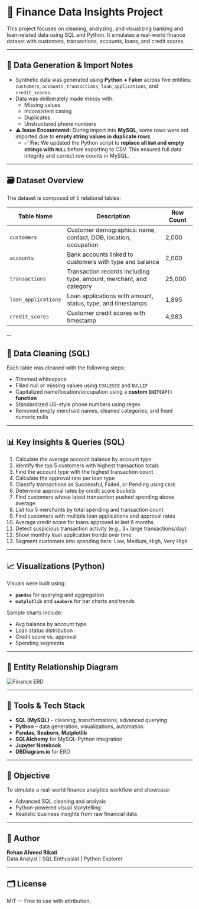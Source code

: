 # 💸 Finance Data Insights Project

This project focuses on cleaning, analyzing, and visualizing banking and loan-related data using SQL and Python. It simulates a real-world finance dataset with customers, transactions, accounts, loans, and credit scores.

---

## 🧪 Data Generation & Import Notes

- Synthetic data was generated using **Python + Faker** across five entities: `customers`, `accounts`, `transactions`, `loan_applications`, and `credit_scores`.
- Data was deliberately made messy with:
  - Missing values
  - Inconsistent casing
  - Duplicates
  - Unstructured phone numbers
- ⚠️ **Issue Encountered:** During import into **MySQL**, some rows were not imported due to **empty string values in duplicate rows**.
  - ✅ **Fix:** We updated the Python script to **replace all `NaN` and empty strings with `NULL`** before exporting to CSV. This ensured full data integrity and correct row counts in MySQL.

---

## 🗃️ Dataset Overview
The dataset is composed of 5 relational tables:

| Table Name          | Description                                                        | Row Count |
| ------------------- | ------------------------------------------------------------------ | --------- |
| `customers`         | Customer demographics: name, contact, DOB, location, occupation    | 2,000     |
| `accounts`          | Bank accounts linked to customers with type and balance            | 2,000     |
| `transactions`      | Transaction records including type, amount, merchant, and category | 25,000    |
| `loan_applications` | Loan applications with amount, status, type, and timestamps        | 1,895     |
| `credit_scores`     | Customer credit scores with timestamp                              | 4,983     |

--

## 🧹 Data Cleaning (SQL)

Each table was cleaned with the following steps:
- Trimmed whitespace
- Filled null or missing values using `COALESCE` and `NULLIF`
- Capitalized name/location/occupation using a **custom `INITCAP()` function**
- Standardized US-style phone numbers using regex
- Removed empty merchant names, cleaned categories, and fixed numeric nulls

---

## 📊 Key Insights & Queries (SQL)

1. Calculate the average account balance by account type
2. Identify the top 5 customers with highest transaction totals
3. Find the account type with the highest transaction count
4. Calculate the approval rate per loan type
5. Classify transactions as Successful, Failed, or Pending using `CASE`
6. Determine approval rates by credit score buckets
7. Find customers whose latest transaction pushed spending above average
8. List top 5 merchants by total spending and transaction count
9. Find customers with multiple loan applications and approval rates
10. Average credit score for loans approved in last 6 months
11. Detect suspicious transaction activity (e.g., 3+ large transactions/day)
12. Show monthly loan application trends over time
13. Segment customers into spending tiers: Low, Medium, High, Very High

---

## 📈 Visualizations (Python)

Visuals were built using:
- **`pandas`** for querying and aggregation
- **`matplotlib`** and **`seaborn`** for bar charts and trends

Sample charts include:
- Avg balance by account type
- Loan status distribution
- Credit score vs. approval
- Spending segments

---

## 🔗 Entity Relationship Diagram

![Finance ERD](assets/finance_erd.png)

---

## 🧰 Tools & Tech Stack

- **SQL (MySQL)** – cleaning, transformations, advanced querying
- **Python** – data generation, visualizations, automation
- **Pandas**, **Seaborn**, **Matplotlib**
- **SQLAlchemy** for MySQL-Python integration
- **Jupyter Notebook**
- **DBDiagram.io** for ERD

---

## 📌 Objective

To simulate a real-world finance analytics workflow and showcase:
- Advanced SQL cleaning and analysis
- Python-powered visual storytelling
- Realistic business insights from raw financial data

---

## 🧠 Author

**Rehan Ahmed Rikati**  
Data Analyst | SQL Enthusiast | Python Explorer  

---

## 🗂️ License

MIT — Free to use with attribution.

